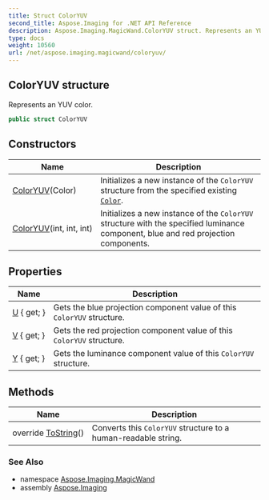 ```yaml
---
title: Struct ColorYUV
second_title: Aspose.Imaging for .NET API Reference
description: Aspose.Imaging.MagicWand.ColorYUV struct. Represents an YUV color
type: docs
weight: 10560
url: /net/aspose.imaging.magicwand/coloryuv/
---
```

## ColorYUV structure

Represents an YUV color.

```csharp
public struct ColorYUV
```

## Constructors

| Name | Description |
| --- | --- |
| [ColorYUV](coloryuv/#constructor)(Color) | Initializes a new instance of the `ColorYUV` structure from the specified existing [`Color`](../../aspose.imaging/color/). |
| [ColorYUV](coloryuv/#constructor_1)(int, int, int) | Initializes a new instance of the `ColorYUV` structure with the specified luminance component, blue and red projection components. |

## Properties

| Name | Description |
| --- | --- |
| [U](../../aspose.imaging.magicwand/coloryuv/u/) { get; } | Gets the blue projection component value of this `ColorYUV` structure. |
| [V](../../aspose.imaging.magicwand/coloryuv/v/) { get; } | Gets the red projection component value of this `ColorYUV` structure. |
| [Y](../../aspose.imaging.magicwand/coloryuv/y/) { get; } | Gets the luminance component value of this `ColorYUV` structure. |

## Methods

| Name | Description |
| --- | --- |
| override [ToString](../../aspose.imaging.magicwand/coloryuv/tostring/)() | Converts this `ColorYUV` structure to a human-readable string. |

### See Also

* namespace [Aspose.Imaging.MagicWand](../../aspose.imaging.magicwand/)
* assembly [Aspose.Imaging](../../)


